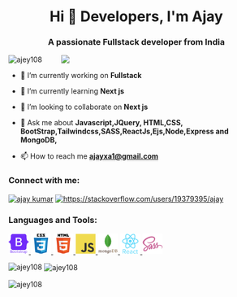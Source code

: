 <h1 align="center">Hi 👋 Developers, I'm Ajay</h1>
<h3 align="center">A passionate Fullstack developer from India</h3>

<img align="right" width="400" border-radius="50%" src="https://tenor.com/view/programmer-gif-19019116.gif">
<p align="left"> <img src="https://komarev.com/ghpvc/?username=ajey108&label=Profile%20views&color=0e75b6&style=flat" alt="ajey108" /> </p>


- 🔭 I’m currently working on **Fullstack**

- 🌱 I’m currently learning **Next js**

- 👯 I’m looking to collaborate on **Next js**

- 💬 Ask me about **Javascript,JQuery, HTML,CSS, BootStrap,Tailwindcss,SASS,ReactJs,Ejs,Node,Express and MongoDB,**

- 📫 How to reach me **ajayxa1@gmail.com**

<h3 align="left">Connect with me:</h3>
<p align="left">
<a href="https://linkedin.com/in/ajay kumar" target="blank"><img align="center" src="https://raw.githubusercontent.com/rahuldkjain/github-profile-readme-generator/master/src/images/icons/Social/linked-in-alt.svg" alt="ajay kumar" height="30" width="40" /></a>
<a href="https://stackoverflow.com/users/https://stackoverflow.com/users/19379395/ajay" target="blank"><img align="center" src="https://raw.githubusercontent.com/rahuldkjain/github-profile-readme-generator/master/src/images/icons/Social/stack-overflow.svg" alt="https://stackoverflow.com/users/19379395/ajay" height="30" width="40" /></a>
</p>

<h3 align="left">Languages and Tools:</h3>
<p align="left"> <a href="https://getbootstrap.com" target="_blank" rel="noreferrer"> <img src="https://raw.githubusercontent.com/devicons/devicon/master/icons/bootstrap/bootstrap-plain-wordmark.svg" alt="bootstrap" width="40" height="40"/> </a> <a href="https://www.w3schools.com/css/" target="_blank" rel="noreferrer"> <img src="https://raw.githubusercontent.com/devicons/devicon/master/icons/css3/css3-original-wordmark.svg" alt="css3" width="40" height="40"/> </a> <a href="https://www.w3.org/html/" target="_blank" rel="noreferrer"> <img src="https://raw.githubusercontent.com/devicons/devicon/master/icons/html5/html5-original-wordmark.svg" alt="html5" width="40" height="40"/> </a> <a href="https://developer.mozilla.org/en-US/docs/Web/JavaScript" target="_blank" rel="noreferrer"> <img src="https://raw.githubusercontent.com/devicons/devicon/master/icons/javascript/javascript-original.svg" alt="javascript" width="40" height="40"/> </a> <a href="https://www.mongodb.com/" target="_blank" rel="noreferrer"> <img src="https://raw.githubusercontent.com/devicons/devicon/master/icons/mongodb/mongodb-original-wordmark.svg" alt="mongodb" width="40" height="40"/> </a> <a href="https://reactjs.org/" target="_blank" rel="noreferrer"> <img src="https://raw.githubusercontent.com/devicons/devicon/master/icons/react/react-original-wordmark.svg" alt="react" width="40" height="40"/> </a> <a href="https://sass-lang.com" target="_blank" rel="noreferrer"> <img src="https://raw.githubusercontent.com/devicons/devicon/master/icons/sass/sass-original.svg" alt="sass" width="40" height="40"/> </a> </p>

<p><img align="left" src="https://github-readme-stats.vercel.app/api/top-langs?username=ajey108&show_icons=true&locale=en&layout=compact" alt="ajey108" /></p>

<p>&nbsp;<img align="center" src="https://github-readme-stats.vercel.app/api?username=ajey108&show_icons=true&locale=en" alt="ajey108" /></p>

<p><img align="center" src="https://github-readme-streak-stats.herokuapp.com/?user=ajey108&" alt="ajey108" /></p>
